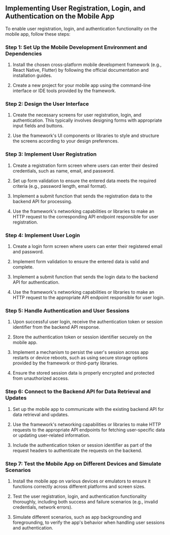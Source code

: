 
## Implementing User Registration, Login, and Authentication on the Mobile App

To enable user registration, login, and authentication functionality on the mobile app, follow these steps:

### Step 1: Set Up the Mobile Development Environment and Dependencies

1. Install the chosen cross-platform mobile development framework (e.g., React Native, Flutter) by following the official documentation and installation guides.

2. Create a new project for your mobile app using the command-line interface or IDE tools provided by the framework.

### Step 2: Design the User Interface

1. Create the necessary screens for user registration, login, and authentication. This typically involves designing forms with appropriate input fields and buttons.

2. Use the framework's UI components or libraries to style and structure the screens according to your design preferences.

### Step 3: Implement User Registration

1. Create a registration form screen where users can enter their desired credentials, such as name, email, and password.

2. Set up form validation to ensure the entered data meets the required criteria (e.g., password length, email format).

3. Implement a submit function that sends the registration data to the backend API for processing.

4. Use the framework's networking capabilities or libraries to make an HTTP request to the corresponding API endpoint responsible for user registration.

### Step 4: Implement User Login

1. Create a login form screen where users can enter their registered email and password.

2. Implement form validation to ensure the entered data is valid and complete.

3. Implement a submit function that sends the login data to the backend API for authentication.

4. Use the framework's networking capabilities or libraries to make an HTTP request to the appropriate API endpoint responsible for user login.

### Step 5: Handle Authentication and User Sessions

1. Upon successful user login, receive the authentication token or session identifier from the backend API response.

2. Store the authentication token or session identifier securely on the mobile app.

3. Implement a mechanism to persist the user's session across app restarts or device reboots, such as using secure storage options provided by the framework or third-party libraries.

4. Ensure the stored session data is properly encrypted and protected from unauthorized access.

### Step 6: Connect to the Backend API for Data Retrieval and Updates

1. Set up the mobile app to communicate with the existing backend API for data retrieval and updates.

2. Use the framework's networking capabilities or libraries to make HTTP requests to the appropriate API endpoints for fetching user-specific data or updating user-related information.

3. Include the authentication token or session identifier as part of the request headers to authenticate the requests on the backend.

### Step 7: Test the Mobile App on Different Devices and Simulate Scenarios

1. Install the mobile app on various devices or emulators to ensure it functions correctly across different platforms and screen sizes.

2. Test the user registration, login, and authentication functionality thoroughly, including both success and failure scenarios (e.g., invalid credentials, network errors).

3. Simulate different scenarios, such as app backgrounding and foregrounding, to verify the app's behavior when handling user sessions and authentication.
